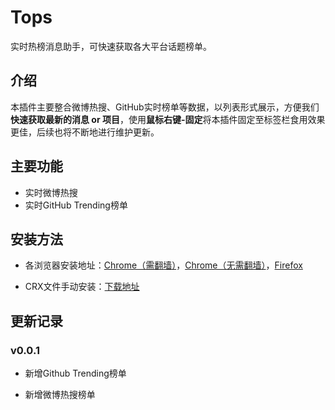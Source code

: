 # Tops
实时热榜消息助手，可快速获取各大平台话题榜单。

## 介绍
本插件主要整合微博热搜、GitHub实时榜单等数据，以列表形式展示，方便我们**快速获取最新的消息 or 项目**，使用**鼠标右键-固定**将本插件固定至标签栏食用效果更佳，后续也将不断地进行维护更新。

## 主要功能
- 实时微博热搜
- 实时GitHub Trending榜单

## 安装方法
- 各浏览器安装地址：[Chrome（需翻墙）](https://chrome.google.com/webstore/detail/tops/ckmidipmomnedfjdfagajmdefdjgdikj?hl=zh-TW)，[Chrome（无需翻墙）](https://www.gugeapps.net/webstore/detail/list/ckmidipmomnedfjdfagajmdefdjgdikj)，[Firefox](https://addons.mozilla.org/en-US/firefox/addon/tops/?utm_source=addons.mozilla.org&utm_medium=referral&utm_content=search)

- CRX文件手动安装：[下载地址](https://github.com/zchengb/tops/releases)

## 更新记录

### v0.0.1

- 新增Github Trending榜单

- 新增微博热搜榜单
